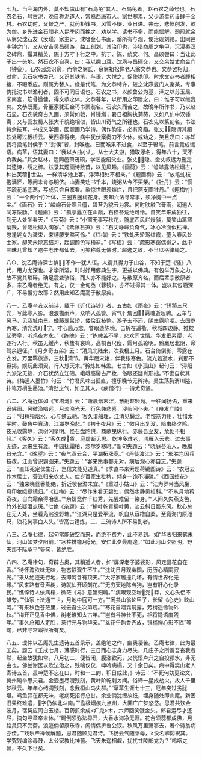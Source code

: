 <!-- { "loadSidebar": true } -->
七九、当今海内外，莫不知虞山有“石乌龟”其人。石乌龟者，赵石农之绰号也。石农名石，号古泥，晚自称泥道人，常熟西唐市人。家世寒素，父少游卖药设肆于金村。石农幼时，父督之严，就药柜肄书，风雪不辍，业日进。丧母，悲愤削发，欲为僧。乡先进金石顽老人昆季闵而挽之，劝以学。读书不多，而能悟解。弱冠就余从舅父沈石友（汝瑾）家主计。沈嗜金石书画，罄所有与观，使治砚刻铭。出同邑李钟之门，又从安吉吴昌硕游，益工刻划。其治印也，涉猎商周之龟甲，沉浸秦汉之碑鼎，撮其精英，施于方寸下行之中。抗丁、陈，藐文、何。昌硕尝曰：当让此子出一头地。然石农不自喜，曰：我以绷口耳。沈夙与昌硕交，又交余姑丈俞金门（钟銮）。石农因沈识俞，而俞之舅氏，余舅祖松惮老人翁文恭也。文恭罢相归，过俞，见石农书类己，又识其铁笔，与语，大悦之。促使镌印。时求文恭书者踵相接，不暇悉应。则属为替人。缘是代笔，为文恭特许，较之沈寐叟门人谢某，专事伪托沈书以渔利者，固不可同日语也。石农之书，以颜鲁公为基，泽之以苏玉局、米南宫，筋骨遒健，得文恭之体。文恭暮年，以所用之印赠之，曰：惟子可以继我矣。文恭既薨，骨董家犹汇金丐书栗翁名。石农久而苦之，故晚年所作书，乃以赵石显。石农貌奇古入画，须髯如戟，肖锺馗；暑日袒胸执蒲葵，又如八仙中汉锺离；又与吾友蜀人张大千貌绝相似，皆山川奇气之所锺也。石农先以篆刻名，书法特余技耳。书成又学画，因题画乃学诗。偶作韵语，必有奇趣。张丈隐谓其超轶处可过板桥云。癸西春得疾，病中犹伏案奏刀不少休。或劝之，笑且叹曰：亦知我将投笔封侯乎？“封侯”者，封喉也。已而喉果不进食，以至于辍笔，前言竟成谶语。病革，语其妻曰：“我以乡曲小儿，从士大夫游，猎取浮名，得年六十，天不负我矣。”其女赵林，适同邑萧茂硕，学艺能绍父业。张丈隐、金丈叔远为删定其遗诗，绣之梓。兹录其题画诗数首，以见风趣。《画荷》云：“蟾蜍露洁松烟古，种出芙蓿世尘。一样清华池上客，浮萍相处不相亲。”《题画梅》云：“放笔虬枝抱满怀，等闲未肯与明侪。山妻笑劝书千本，烧粥从今不买柴。”《牡丹》云：“惯写疏花笔底寒，写成只合自家看。欲惊世眼须煊烂，且把燕支画牡丹。”《题梅竹》云：“一个两个竹叶体，三圈五圈梅花身。要知六法寻常事，须净胸中一点尘。”《画石》云：“嶙峋石骨寒且僵，碧苔为貌云为裳。何时肤触飞膏雨，润遍人间冻馁肠。”《题画》云：“孤亭矗立在山巅，石径苔荒绝可怜。自笑年来成独往，到无人处坐看天，”《写菊》云：“小窗无事写秋花，腕底西风烂熳斜，莫笑山篱寒菊贱，曾随松柳入陶家。”《紫藤石笋》云：“石丈峥嵘负奇气，冰心冷面似枯禅。忽逢姹女为装束，束缚腰支煞可怜。”《红梅》云：“铁虬夭矫驾红霞，堕入春风处士家。却笑未能忘结习，起调颜色写横斜。”《写梅》云：“疏影寒窗偶得之，此中三昧几曾知？瞎牛老缶都仙去，可笑称尊无佛时。”超逸之致，不当以格律绳之。

八○、沈乙庵诗深古排，不作一犹人语。人谓其得力于山谷，不知于楚《骚》八代，用力尤深也。才学所溢，时时好用僻典生字，更益以佛典。有包举万象之力，故不觉其琐碎。确足震聋骇俗，而人亦不能好之。与散原齐名，而后辈宗散原者多，宗乙庵者绝无。有之，仅一金甸丞（蓉镜），亦不过得其一体。岂以其包涵深广，不易搜穷故耶？然用此知乙庵高于散原矣。

八一、乙庵辛亥以前诗，载于《近代诗钞》者，五古如《雨夜》云：“短檠三尺光，写此寒人影。浪浪檐雨声，众响入孤警。宵气忄詹回，羁魂逝超骋。云车与风马，见我城南景。蟠藤翠髯矫，偻侩亚枝整。游子去不还，阴虫露阶哽。去国岁再寒，清光洗盯宁。寸心扃万念，瞥眼造陈境。击柝在遥衢，秋城四边静。推枕起旁皇，听鸡夜方永。”《练魄》云：“练魄苦不早，悲欢同世情。华发垂素缨，老逐行人行。秋笛无缓声，秋蛰有哀鸣。高桐百尺瘦，霜月孤轮明。黔羸居北阴，命驾余遐征。”《月夕奇五弟》云：“清风北陆来，吹我梧上月。石台倚倒影，零露在衣发。万里羁旅游，三秋湾节。黄华屈宋艳，伴我张寒色。流光若逝水，刹那不容揭。娱玩此须臾，行人想天末。”矜炼如韩孟。七古如《小孤山》起句云：“浔阳九派沦无迹，介石犹然立江碛。峨峨高髻古严妆，俗眼还疑肖形拙。”不啻自状其诗。《梅道人墨竹》句云：“竹君风味出孤直，檀乐晚节无矜持。吴生荡胸渭川隘，扑笔万梢生墨池。”清劲之气，如见其人。《病僧行》一诗尤奇谲。

八二、乙庵近体如《宝塔湾》云：“萧晨烟末泮，散舸趁轻凫。一往闻扬语，重来识佛图。风微渔唱远，月淡晓光天。行色兼悲喜，沙头问仆夫。”《舟发广陵》云：“归程指烟水，心与楚云驰。客久谙船理，江清见鬓丝。老悭筋力用，壮惜太平时。鼓角中宵动，江湖岁晚悲。”《初十夜月》云：“微月出复没，暗虫终夕鸣。夜光收露静，深树闪星明。怪石盘陀供，商歌曳纵行。赤藤吾至友，危处不相倾。”《客久》云：“客久成贷，庭虚断见思。乾坤多难老，鸿雁入云悲。过去事无迹，远来生有涯。中园抚霜柏，念尔岁寒时。”断句失题云：“晓庭苔沁入，晚牖日光含。”《晚望》云：“夜气蒸云合，平湖拓涨宽。”《丹徒渡江》云：“形胜岂因兵技改，江山曾识霸图来。”失题云：“客来策事都无对，病后观心亦自忘。”失题云：“直知死定优生乐，岂信文能见道真。”《季直书来索题荷锄图诗》云：“衣冠去作木居士，蓑笠归来农丈人。俭岁百家生秕稗，倾身一饱不淄磷。”《西园蜡花》云：“独来晓径香能绝，折近妆台澹未宜。”《重过小姑山》云：“江为罗带当风坐，月印妆娥揽镜归。”《红梅》云：“尽作朱看无碧处，偶然水静见枝斜。”“不从月地矜奇夜，自向霜余得冶思。”“余妍竞作千红秀，先醒难留一染身。”“人间久失燕支色，竹外长疑泪点斑。”七绝《杂题》云：“榆叶乾青柳叶黄，淡云斜日蜀东冈。秋心总在无人处，坐看凫翁没野塘。”“江湖只是爱平流，帆自从容橹自柔。至竟海门原咫尺，浪花何事白人头。”皆高古锤炼，二、三流诗人所不易到者。

八三、乙庵七律，起句常能破空而来，而绝不费力，此不易到。如“华表归来鹤未仙，河山如梦夕阳前。”“冰柱排檐月光，安仁此夕最周遑。”“如此河山夕照明，野夫那不际承平”等句，皆绝胜。

八四、乙庵律句，奇辟古奥，其稍近人者，如“屏深老子婆娑影，风定昙花自在香。”“诗怀澹欲味无味，物态静观生不生。”“沈沈日月观幽国，历历心精閟寂光。”“来从绝迹无行地，去即阿含有顶天。”“大好家居撞几坏，有情世界化无缘。”“风来路有音声树，诗就仙开顷刻花。”“无穷天地陈刍狗，岂有肝心化录民。”“憔悴诗人依病榻，微茫《易》意筮归魂。”“病眼观空增党莽，文心失侣不雄夸。”“仙家上法通三世，月地中庭可一方。”“闲共山翁论甲子，长留《心史》映山河。”“有来秋色苍茫里，过去吾生次第观。”“寒花自咽霜前露，芳树遥怜物外秋。”“梅开正见香中佛，树老谁知太古年。”“岂有谷神长不死，相将隐语度残年。”“事久总知人定胜，意行元与物华亲。”“盆花午韵香齐放，镜槛惮心影不摇”等句，已非寻常蹊径所有矣。

八五、瑗仲以乙庵先生遗诗五首录示，盖绝笔之作，幽奥凄苦。乙庵七律，此为最工矣。题云《壬戌七月，薄感时行，三日而心志身力尽失，几庄子之所谓吾丧我者然，起坐故犹如常。八月初二，便皆闭，腹涨欲死，又恍悟卢升之自投颍水，非无由也。佛兰谢医以欧法治之，残喘仅仅，呻吟病榻，又十余日矣。病中得樊山老人寄诗五首，虽呻楚不忘在口，时和一二韵，积日成此，》诗云：“不死何妨更论文，冀州飚举思夫君。金壶墨尽溲残刻，黄叶阶乾剩ㄉ闻。俗谛一星成劫火，故人千里梦秋云。年年心绪凋残刻，念我桓山鸟失群。”“草草生涯七十三，厄年突过劣犹堪。鸡鱼蒜在都无味，老病死招行总甘。余业倘犹缠故纸，埋身随处即山庵。新因旧果终难遣，字仍依北斗南。”“澹极烟痕九点州，大圜广广梦悠悠。思君共饮金波月，宿契应同白玉楼。百药煎余成<疒鬼>木，六师回笑饿金头。邱君运尽才还尽，摘句寻章卒未休。”“踢倒须弥法界开，大香水海净无涯。花台须蕊都成佛，月路灵只不受斋。浪迹倘留康乐寺，闲情偶折鲁公钗。秋风万里萧寥去，著个诗翁病亦佳。”“戏乐严禅候解题，思君随顾见君诗。飞扬云气随莱母，没名卿閟祝其。学究残编涂毒鼓，太公家教比神蓍。飞天朱遥相觑，扰扰甘陵部党为？”呜咽之音，不久下世矣。


